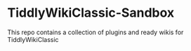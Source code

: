 # TiddlyWikiClassic-Sandbox
This repo contains a collection of plugins and ready wikis for TiddlyWikiClassic
